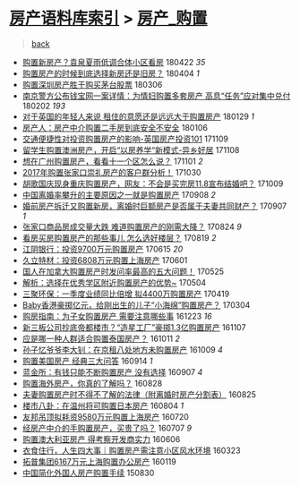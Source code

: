 [房产语料库索引](../../README.md)  > [房产_购置](房产_购置.md)
====
> [back](../README.md)

- [购置新房产？袁泉夏雨低调合体小区看房](http://jkwz.applinzi.com/ittc/7094757636493018122.html#%E8%B4%AD%E7%BD%AE%E6%96%B0%E6%88%BF%E4%BA%A7%EF%BC%9F%E8%A2%81%E6%B3%89%E5%A4%8F%E9%9B%A8%E4%BD%8E%E8%B0%83%E5%90%88%E4%BD%93%E5%B0%8F%E5%8C%BA%E7%9C%8B%E6%88%BF) 180422 *35* 
- [购置房产的时候到底选择新房还是旧房？](http://jkwz.applinzi.com/ittc/7088050501314937863.html#%E8%B4%AD%E7%BD%AE%E6%88%BF%E4%BA%A7%E7%9A%84%E6%97%B6%E5%80%99%E5%88%B0%E5%BA%95%E9%80%89%E6%8B%A9%E6%96%B0%E6%88%BF%E8%BF%98%E6%98%AF%E6%97%A7%E6%88%BF%EF%BC%9F) 180404 *1* 
- [购置深圳房产胜于购买茅台股票](http://jkwz.applinzi.com/ittc/7077293809786684422.html#%E8%B4%AD%E7%BD%AE%E6%B7%B1%E5%9C%B3%E6%88%BF%E4%BA%A7%E8%83%9C%E4%BA%8E%E8%B4%AD%E4%B9%B0%E8%8C%85%E5%8F%B0%E8%82%A1%E7%A5%A8) 180306  
- [南京警方公布钱宝网一案详情：为情妇购置多套房产 高息“任务”应对集中兑付](http://jkwz.applinzi.com/ittc/7065412030792467463.html#%E5%8D%97%E4%BA%AC%E8%AD%A6%E6%96%B9%E5%85%AC%E5%B8%83%E9%92%B1%E5%AE%9D%E7%BD%91%E4%B8%80%E6%A1%88%E8%AF%A6%E6%83%85%EF%BC%9A%E4%B8%BA%E6%83%85%E5%A6%87%E8%B4%AD%E7%BD%AE%E5%A4%9A%E5%A5%97%E6%88%BF%E4%BA%A7+%E9%AB%98%E6%81%AF%E2%80%9C%E4%BB%BB%E5%8A%A1%E2%80%9D%E5%BA%94%E5%AF%B9%E9%9B%86%E4%B8%AD%E5%85%91%E4%BB%98) 180202 *193* 
- [对于英国的年轻人来说 租住的意愿还是远远大于购置房产](http://jkwz.applinzi.com/ittc/7063701110257091594.html#%E5%AF%B9%E4%BA%8E%E8%8B%B1%E5%9B%BD%E7%9A%84%E5%B9%B4%E8%BD%BB%E4%BA%BA%E6%9D%A5%E8%AF%B4+%E7%A7%9F%E4%BD%8F%E7%9A%84%E6%84%8F%E6%84%BF%E8%BF%98%E6%98%AF%E8%BF%9C%E8%BF%9C%E5%A4%A7%E4%BA%8E%E8%B4%AD%E7%BD%AE%E6%88%BF%E4%BA%A7) 180129 *1* 
- [房产人：房产中介购置二手房到底安全不安全](http://jkwz.applinzi.com/ittc/7055435135401329671.html#%E6%88%BF%E4%BA%A7%E4%BA%BA%EF%BC%9A%E6%88%BF%E4%BA%A7%E4%B8%AD%E4%BB%8B%E8%B4%AD%E7%BD%AE%E4%BA%8C%E6%89%8B%E6%88%BF%E5%88%B0%E5%BA%95%E5%AE%89%E5%85%A8%E4%B8%8D%E5%AE%89%E5%85%A8) 180106  
- [交通便捷性对投资购置房产的影响-英国房产投资101](http://jkwz.applinzi.com/ittc/7033910146332378128.html#%E4%BA%A4%E9%80%9A%E4%BE%BF%E6%8D%B7%E6%80%A7%E5%AF%B9%E6%8A%95%E8%B5%84%E8%B4%AD%E7%BD%AE%E6%88%BF%E4%BA%A7%E7%9A%84%E5%BD%B1%E5%93%8D-%E8%8B%B1%E5%9B%BD%E6%88%BF%E4%BA%A7%E6%8A%95%E8%B5%84101) 171109  
- [留学生购置澳洲房产，开启“以房养学“新模式-异乡好居](http://jkwz.applinzi.com/ittc/7033581438132290577.html#%E7%95%99%E5%AD%A6%E7%94%9F%E8%B4%AD%E7%BD%AE%E6%BE%B3%E6%B4%B2%E6%88%BF%E4%BA%A7%EF%BC%8C%E5%BC%80%E5%90%AF%E2%80%9C%E4%BB%A5%E6%88%BF%E5%85%BB%E5%AD%A6%E2%80%9C%E6%96%B0%E6%A8%A1%E5%BC%8F-%E5%BC%82%E4%B9%A1%E5%A5%BD%E5%B1%85) 171108  
- [想在广州购置房产，看看十一个区怎么说？](http://jkwz.applinzi.com/ittc/7030940549031396369.html#%E6%83%B3%E5%9C%A8%E5%B9%BF%E5%B7%9E%E8%B4%AD%E7%BD%AE%E6%88%BF%E4%BA%A7%EF%BC%8C%E7%9C%8B%E7%9C%8B%E5%8D%81%E4%B8%80%E4%B8%AA%E5%8C%BA%E6%80%8E%E4%B9%88%E8%AF%B4%EF%BC%9F) 171101 *2* 
- [2017年购置张家口崇礼房产的客户群分析！](http://jkwz.applinzi.com/ittc/7030257241628869648.html#2017%E5%B9%B4%E8%B4%AD%E7%BD%AE%E5%BC%A0%E5%AE%B6%E5%8F%A3%E5%B4%87%E7%A4%BC%E6%88%BF%E4%BA%A7%E7%9A%84%E5%AE%A2%E6%88%B7%E7%BE%A4%E5%88%86%E6%9E%90%EF%BC%81) 171030  
- [胡歌国庆现身重庆购置房产，网友：不会是买完房11.8宣布结婚吧？](http://jkwz.applinzi.com/ittc/7022400718600930321.html#%E8%83%A1%E6%AD%8C%E5%9B%BD%E5%BA%86%E7%8E%B0%E8%BA%AB%E9%87%8D%E5%BA%86%E8%B4%AD%E7%BD%AE%E6%88%BF%E4%BA%A7%EF%BC%8C%E7%BD%91%E5%8F%8B%EF%BC%9A%E4%B8%8D%E4%BC%9A%E6%98%AF%E4%B9%B0%E5%AE%8C%E6%88%BF11.8%E5%AE%A3%E5%B8%83%E7%BB%93%E5%A9%9A%E5%90%A7%EF%BC%9F) 171009  
- [中国离婚率攀升的主要原因之一就是购置房产](http://jkwz.applinzi.com/ittc/7010937221052630032.html#%E4%B8%AD%E5%9B%BD%E7%A6%BB%E5%A9%9A%E7%8E%87%E6%94%80%E5%8D%87%E7%9A%84%E4%B8%BB%E8%A6%81%E5%8E%9F%E5%9B%A0%E4%B9%8B%E4%B8%80%E5%B0%B1%E6%98%AF%E8%B4%AD%E7%BD%AE%E6%88%BF%E4%BA%A7) 170908 *2* 
- [婚前房产拆迁又购置新房，离婚时巨额房产是否属于夫妻共同财产？](http://jkwz.applinzi.com/ittc/7010504954069124112.html#%E5%A9%9A%E5%89%8D%E6%88%BF%E4%BA%A7%E6%8B%86%E8%BF%81%E5%8F%88%E8%B4%AD%E7%BD%AE%E6%96%B0%E6%88%BF%EF%BC%8C%E7%A6%BB%E5%A9%9A%E6%97%B6%E5%B7%A8%E9%A2%9D%E6%88%BF%E4%BA%A7%E6%98%AF%E5%90%A6%E5%B1%9E%E4%BA%8E%E5%A4%AB%E5%A6%BB%E5%85%B1%E5%90%8C%E8%B4%A2%E4%BA%A7%EF%BC%9F) 170907 *1* 
- [张家口商品房成交量大跌 难道购置房产的刚需大降？](http://jkwz.applinzi.com/ittc/7005328911549072400.html#%E5%BC%A0%E5%AE%B6%E5%8F%A3%E5%95%86%E5%93%81%E6%88%BF%E6%88%90%E4%BA%A4%E9%87%8F%E5%A4%A7%E8%B7%8C+%E9%9A%BE%E9%81%93%E8%B4%AD%E7%BD%AE%E6%88%BF%E4%BA%A7%E7%9A%84%E5%88%9A%E9%9C%80%E5%A4%A7%E9%99%8D%EF%BC%9F) 170824 *9* 
- [看房买房购置房产的那些事儿 怎么选好楼层？](http://jkwz.applinzi.com/ittc/7003455417450234897.html#%E7%9C%8B%E6%88%BF%E4%B9%B0%E6%88%BF%E8%B4%AD%E7%BD%AE%E6%88%BF%E4%BA%A7%E7%9A%84%E9%82%A3%E4%BA%9B%E4%BA%8B%E5%84%BF+%E6%80%8E%E4%B9%88%E9%80%89%E5%A5%BD%E6%A5%BC%E5%B1%82%EF%BC%9F) 170819 *2* 
- [江阴银行：投资9700万元购置房产](http://jkwz.applinzi.com/ittc/6979362534808093701.html#%E6%B1%9F%E9%98%B4%E9%93%B6%E8%A1%8C%EF%BC%9A%E6%8A%95%E8%B5%849700%E4%B8%87%E5%85%83%E8%B4%AD%E7%BD%AE%E6%88%BF%E4%BA%A7) 170615 *20* 
- [久立特材：投资6808万元购置上海房产](http://jkwz.applinzi.com/ittc/6974120583410222085.html#%E4%B9%85%E7%AB%8B%E7%89%B9%E6%9D%90%EF%BC%9A%E6%8A%95%E8%B5%846808%E4%B8%87%E5%85%83%E8%B4%AD%E7%BD%AE%E4%B8%8A%E6%B5%B7%E6%88%BF%E4%BA%A7) 170601  
- [国人在加拿大购置房产时发问率最高的五大问题！](http://jkwz.applinzi.com/ittc/6971634962468963332.html#%E5%9B%BD%E4%BA%BA%E5%9C%A8%E5%8A%A0%E6%8B%BF%E5%A4%A7%E8%B4%AD%E7%BD%AE%E6%88%BF%E4%BA%A7%E6%97%B6%E5%8F%91%E9%97%AE%E7%8E%87%E6%9C%80%E9%AB%98%E7%9A%84%E4%BA%94%E5%A4%A7%E9%97%AE%E9%A2%98%EF%BC%81) 170525  
- [解析：选择在优秀学区附近购置房产的优势~](http://jkwz.applinzi.com/ittc/6963750533230773253.html#%E8%A7%A3%E6%9E%90%EF%BC%9A%E9%80%89%E6%8B%A9%E5%9C%A8%E4%BC%98%E7%A7%80%E5%AD%A6%E5%8C%BA%E9%99%84%E8%BF%91%E8%B4%AD%E7%BD%AE%E6%88%BF%E4%BA%A7%E7%9A%84%E4%BC%98%E5%8A%BF%7E) 170504  
- [三聚环保：一季度业绩同比倍增 拟4400万购置房产](http://jkwz.applinzi.com/ittc/6958293601615348740.html#%E4%B8%89%E8%81%9A%E7%8E%AF%E4%BF%9D%EF%BC%9A%E4%B8%80%E5%AD%A3%E5%BA%A6%E4%B8%9A%E7%BB%A9%E5%90%8C%E6%AF%94%E5%80%8D%E5%A2%9E+%E6%8B%9F4400%E4%B8%87%E8%B4%AD%E7%BD%AE%E6%88%BF%E4%BA%A7) 170419  
- [Baby香港豪掷亿元，给刚出生的儿子“小海绵”购置房产？](http://jkwz.applinzi.com/ittc/6941152323396174852.html#Baby%E9%A6%99%E6%B8%AF%E8%B1%AA%E6%8E%B7%E4%BA%BF%E5%85%83%EF%BC%8C%E7%BB%99%E5%88%9A%E5%87%BA%E7%94%9F%E7%9A%84%E5%84%BF%E5%AD%90%E2%80%9C%E5%B0%8F%E6%B5%B7%E7%BB%B5%E2%80%9D%E8%B4%AD%E7%BD%AE%E6%88%BF%E4%BA%A7%EF%BC%9F) 170304  
- [购房指南：为子女购置房产 需要注意哪些事](http://jkwz.applinzi.com/ittc/6914871761010426884.html#%E8%B4%AD%E6%88%BF%E6%8C%87%E5%8D%97%EF%BC%9A%E4%B8%BA%E5%AD%90%E5%A5%B3%E8%B4%AD%E7%BD%AE%E6%88%BF%E4%BA%A7+%E9%9C%80%E8%A6%81%E6%B3%A8%E6%84%8F%E5%93%AA%E4%BA%9B%E4%BA%8B) 161223 *16* 
- [新三板公司抄底帝都楼市？“造星工厂”豪掷1.3亿购置房产](http://jkwz.applinzi.com/ittc/6897762538988504069.html#%E6%96%B0%E4%B8%89%E6%9D%BF%E5%85%AC%E5%8F%B8%E6%8A%84%E5%BA%95%E5%B8%9D%E9%83%BD%E6%A5%BC%E5%B8%82%EF%BC%9F%E2%80%9C%E9%80%A0%E6%98%9F%E5%B7%A5%E5%8E%82%E2%80%9D%E8%B1%AA%E6%8E%B71.3%E4%BA%BF%E8%B4%AD%E7%BD%AE%E6%88%BF%E4%BA%A7) 161107  
- [应是哪一种人群适合购置泰国房产？](http://jkwz.applinzi.com/ittc/6887518256398599173.html#%E5%BA%94%E6%98%AF%E5%93%AA%E4%B8%80%E7%A7%8D%E4%BA%BA%E7%BE%A4%E9%80%82%E5%90%88%E8%B4%AD%E7%BD%AE%E6%B3%B0%E5%9B%BD%E6%88%BF%E4%BA%A7%EF%BC%9F) 161011 *2* 
- [孙子忆爷爷李大钊：在京租八处地方未购置房产](http://jkwz.applinzi.com/ittc/6887059269014258692.html#%E5%AD%99%E5%AD%90%E5%BF%86%E7%88%B7%E7%88%B7%E6%9D%8E%E5%A4%A7%E9%92%8A%EF%BC%9A%E5%9C%A8%E4%BA%AC%E7%A7%9F%E5%85%AB%E5%A4%84%E5%9C%B0%E6%96%B9%E6%9C%AA%E8%B4%AD%E7%BD%AE%E6%88%BF%E4%BA%A7) 161009 *4* 
- [购置美国房产 经典三大问答](http://jkwz.applinzi.com/ittc/6877749322015310853.html#%E8%B4%AD%E7%BD%AE%E7%BE%8E%E5%9B%BD%E6%88%BF%E4%BA%A7+%E7%BB%8F%E5%85%B8%E4%B8%89%E5%A4%A7%E9%97%AE%E7%AD%94) 160914 *1* 
- [蓝金所：有钱只能不断购置房产 没有选择](http://jkwz.applinzi.com/ittc/6875127688565621765.html#%E8%93%9D%E9%87%91%E6%89%80%EF%BC%9A%E6%9C%89%E9%92%B1%E5%8F%AA%E8%83%BD%E4%B8%8D%E6%96%AD%E8%B4%AD%E7%BD%AE%E6%88%BF%E4%BA%A7+%E6%B2%A1%E6%9C%89%E9%80%89%E6%8B%A9) 160907 *4* 
- [购置海外房产，你真的了解吗？](http://jkwz.applinzi.com/ittc/6868830607232205828.html#%E8%B4%AD%E7%BD%AE%E6%B5%B7%E5%A4%96%E6%88%BF%E4%BA%A7%EF%BC%8C%E4%BD%A0%E7%9C%9F%E7%9A%84%E4%BA%86%E8%A7%A3%E5%90%97%EF%BC%9F) 160828  
- [夫妻购置房产时不得不了解的法律（附离婚时房产分割表）](http://jkwz.applinzi.com/ittc/6869709376931234821.html#%E5%A4%AB%E5%A6%BB%E8%B4%AD%E7%BD%AE%E6%88%BF%E4%BA%A7%E6%97%B6%E4%B8%8D%E5%BE%97%E4%B8%8D%E4%BA%86%E8%A7%A3%E7%9A%84%E6%B3%95%E5%BE%8B%EF%BC%88%E9%99%84%E7%A6%BB%E5%A9%9A%E6%97%B6%E6%88%BF%E4%BA%A7%E5%88%86%E5%89%B2%E8%A1%A8%EF%BC%89) 160825  
- [楼市八卦：在温州将可购置日本房产](http://jkwz.applinzi.com/ittc/6862543902917264389.html#%E6%A5%BC%E5%B8%82%E5%85%AB%E5%8D%A6%EF%BC%9A%E5%9C%A8%E6%B8%A9%E5%B7%9E%E5%B0%86%E5%8F%AF%E8%B4%AD%E7%BD%AE%E6%97%A5%E6%9C%AC%E6%88%BF%E4%BA%A7) 160804 *1* 
- [友邦吊顶拟耗资9580万元购置上海房产](http://jkwz.applinzi.com/ittc/6857028477404054533.html#%E5%8F%8B%E9%82%A6%E5%90%8A%E9%A1%B6%E6%8B%9F%E8%80%97%E8%B5%849580%E4%B8%87%E5%85%83%E8%B4%AD%E7%BD%AE%E4%B8%8A%E6%B5%B7%E6%88%BF%E4%BA%A7) 160720  
- [经房产中介的手购置房产，买贵了吗？](http://jkwz.applinzi.com/ittc/6851839221094155269.html#%E7%BB%8F%E6%88%BF%E4%BA%A7%E4%B8%AD%E4%BB%8B%E7%9A%84%E6%89%8B%E8%B4%AD%E7%BD%AE%E6%88%BF%E4%BA%A7%EF%BC%8C%E4%B9%B0%E8%B4%B5%E4%BA%86%E5%90%97%EF%BC%9F) 160707 *9* 
- [购置澳大利亚房产 得考察开发商实力](http://jkwz.applinzi.com/ittc/6840607861687976965.html#%E8%B4%AD%E7%BD%AE%E6%BE%B3%E5%A4%A7%E5%88%A9%E4%BA%9A%E6%88%BF%E4%BA%A7+%E5%BE%97%E8%80%83%E5%AF%9F%E5%BC%80%E5%8F%91%E5%95%86%E5%AE%9E%E5%8A%9B) 160606  
- [衣食住行，人生四大事｜购置房产需注意小区风水环境](http://jkwz.applinzi.com/ittc/6812784623276786692.html#%E8%A1%A3%E9%A3%9F%E4%BD%8F%E8%A1%8C%EF%BC%8C%E4%BA%BA%E7%94%9F%E5%9B%9B%E5%A4%A7%E4%BA%8B%EF%BD%9C%E8%B4%AD%E7%BD%AE%E6%88%BF%E4%BA%A7%E9%9C%80%E6%B3%A8%E6%84%8F%E5%B0%8F%E5%8C%BA%E9%A3%8E%E6%B0%B4%E7%8E%AF%E5%A2%83) 160323  
- [拓普集团6167万元上海购置办公房产](http://jkwz.applinzi.com/ittc/6789140352527238148.html#%E6%8B%93%E6%99%AE%E9%9B%86%E5%9B%A26167%E4%B8%87%E5%85%83%E4%B8%8A%E6%B5%B7%E8%B4%AD%E7%BD%AE%E5%8A%9E%E5%85%AC%E6%88%BF%E4%BA%A7) 160119  
- [中国简化外国人房产购置手续](http://jkwz.applinzi.com/ittc/6735655395244147717.html#%E4%B8%AD%E5%9B%BD%E7%AE%80%E5%8C%96%E5%A4%96%E5%9B%BD%E4%BA%BA%E6%88%BF%E4%BA%A7%E8%B4%AD%E7%BD%AE%E6%89%8B%E7%BB%AD) 150830  
